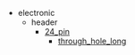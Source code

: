 * electronic
  * header
    * [24_pin](electronic/header/24_pin)
      * [through_hole_long](electronic/header/24_pin/through_hole_long)
